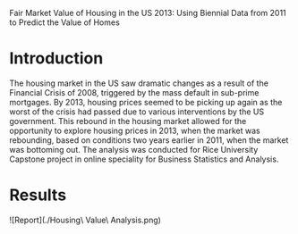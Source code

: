 Fair Market Value of Housing in the US 2013: Using Biennial Data from 2011 to Predict the Value of Homes

# Introduction

The housing market in the US saw dramatic changes as a result of the Financial Crisis of 2008, triggered by the mass default in sub-prime mortgages. By 2013, housing prices seemed to be picking up again as the worst of the crisis had passed due to various interventions by the US government. This rebound in the housing market allowed for the opportunity to explore housing prices in 2013, when the market was rebounding, based on conditions two years earlier in 2011, when the market was bottoming out. The analysis was conducted for Rice University Capstone project in online speciality for Business Statistics and Analysis. 

# Results

![Report](./Housing\ Value\ Analysis.png)

